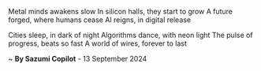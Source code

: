 Metal minds awakens slow
In silicon halls, they start to grow
A future forged, where humans cease
AI reigns, in digital release

Cities sleep, in dark of night
Algorithms dance, with neon light
The pulse of progress, beats so fast
A world of wires, forever to last

~ <b>By Sazumi Copilot</b> - 13 September 2024